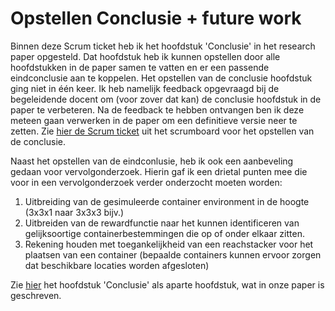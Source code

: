 # Opstellen Conclusie + future work

Binnen deze Scrum ticket heb ik het hoofdstuk 'Conclusie' in het research paper opgesteld. Dat hoofdstuk heb ik kunnen opstellen door alle hoofdstukken in de paper samen te vatten en er een passende eindconclusie aan te koppelen. Het opstellen van de conclusie hoofdstuk ging niet in één keer. Ik heb namelijk feedback opgevraagd bij de begeleidende docent om (voor zover dat kan) de conclusie hoofdstuk in de paper te verbeteren. Na de feedback te hebben ontvangen ben ik deze meteen gaan verwerken in de paper om een definitieve versie neer te zetten. Zie [hier de Scrum ticket](https://github.com/akram090/Portfolio-Applied-Data-Science/blob/main/Tickets%20Scrumboard/Ticket%20opstellen%20conclusie%20paper.png) uit het scrumboard voor het opstellen van de conclusie.
 
Naast het opstellen van de eindconlusie, heb ik ook een aanbeveling gedaan voor vervolgonderzoek. Hierin gaf ik een drietal punten mee die voor in een vervolgonderzoek verder onderzocht moeten worden:

1. Uitbreiding van de gesimuleerde container environment in de hoogte (3x3x1 naar 3x3x3 bijv.)
2. Uitbreiden van de rewardfunctie naar het kunnen identificeren van gelijksoortige containerbestemmingen die op of onder elkaar zitten.
3. Rekening houden met toegankelijkheid van een reachstacker voor het plaatsen van een container (bepaalde containers kunnen ervoor zorgen dat beschikbare locaties worden afgesloten)


Zie [hier](https://github.com/akram090/Portfolio-Applied-Data-Science/blob/main/Conclusie%20in%20paper.md) het hoofdstuk 'Conclusie' als aparte hoofdstuk, wat in onze paper is geschreven.


